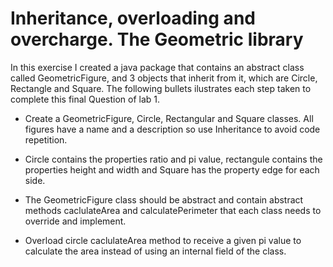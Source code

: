 # Inheritance, overloading and overcharge. The Geometric library

In this exercise I created a java package that contains an abstract class called GeometricFigure, and 3 objects that inherit from it, which are Circle, Rectangle and Square. The following bullets ilustrates each step taken to complete this final Question of lab 1.

- Create a GeometricFigure, Circle, Rectangular and Square
classes. All figures have a name and a description so use
Inheritance to avoid code repetition.


- Circle contains the properties ratio and pi value,
rectangule contains the properties height and width and Square
has the property edge for each side.

- The GeometricFigure class should be abstract and contain
abstract methods caclulateArea and calculatePerimeter that each
class needs to override and implement.

- Overload circle caclulateArea method to receive a given
pi value to calculate the area instead of using an internal
field of the class.